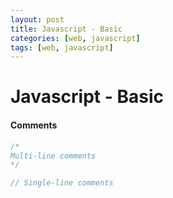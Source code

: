 ```yaml
---
layout: post
title: Javascript - Basic
categories: [web, javascript]
tags: [web, javascript]
---
```




# Javascript - Basic

#### Comments

```javascript
/*
Multi-line comments
*/

// Single-line comments
```

